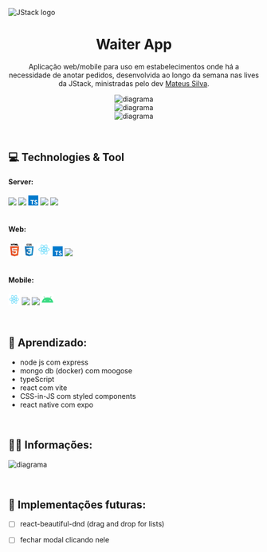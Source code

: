 <!--Banner session-->
<p align="left">
  <img src="https://i.postimg.cc/B6v3330Z/jstack-gray.png" alt="JStack logo" width="120">
</p>

<!--About session-->
<div align="center">
  <h1 >Waiter App </h1>

  Aplicação web/mobile para uso em estabelecimentos onde há a necessidade de anotar pedidos, desenvolvida ao longo da semana nas lives da JStack, ministradas pelo dev [Mateus Silva](https://github.com/maateusilva).
  <p>
    <img src="https://i.postimg.cc/YC54LjTd/kitchen-app-1.png" alt="diagrama" width="550">
    <BR>
    <img src="https://i.postimg.cc/zvG3YhRG/kitchen-app-2.png" alt="diagrama" width="550">
    <BR>
    <img src="https://i.postimg.cc/kGYGJ5xF/waiter-app.png" alt="diagrama" width="550">
  </p>
</div>
<br>

<!-- Ícones das linguagens -->
<h2> 💻 Technologies & Tool </h2>
<p align="left">
<h4>Server:</h4>
  <code><img height="25" src="https://www.soat.fr/assets/images/formation/NodeJS.png"></code>
  <code><img height="23" src="https://i.postimg.cc/L8Nv7gmW/express.png"></code>
  <code><img height="20" src="https://raw.githubusercontent.com/github/explore/80688e429a7d4ef2fca1e82350fe8e3517d3494d/topics/typescript/typescript.png"></code>
<code><img height="27" src="https://i.postimg.cc/W453gXp3/docker-logo-icon.png"></code>
<code><img height="23" src="https://i.postimg.cc/gJBxF415/mongodb-1.png"></code>

<BR>
<BR>
<h4>Web:</h4>
  <code><img height="25" src="https://raw.githubusercontent.com/github/explore/80688e429a7d4ef2fca1e82350fe8e3517d3494d/topics/html/html.png"></code>
  <code><img height="25" src="https://raw.githubusercontent.com/github/explore/80688e429a7d4ef2fca1e82350fe8e3517d3494d/topics/css/css.png"></code>
  <code><img height="27" src="https://raw.githubusercontent.com/github/explore/80688e429a7d4ef2fca1e82350fe8e3517d3494d/topics/react/react.png"></code>
  <code><img height="20" src="https://raw.githubusercontent.com/github/explore/80688e429a7d4ef2fca1e82350fe8e3517d3494d/topics/typescript/typescript.png"></code>
<code><img height="22" src="https://i.postimg.cc/tgDYzyG8/logo-vite.png"></code>

<BR>
<BR>
<h4>Mobile:</h4>
  <code><img height="23" src="https://raw.githubusercontent.com/github/explore/80688e429a7d4ef2fca1e82350fe8e3517d3494d/topics/react-native/react-native.png"></code>
  <code><img height="22" src="https://i.postimg.cc/TYBx6CQn/logo-expo.png"></code>
  <code><img height="22" src="https://i.postimg.cc/V6vWMpby/Android-Studio-Icon-2021.png"></code>
  <code><img height="23" src="https://raw.githubusercontent.com/github/explore/80688e429a7d4ef2fca1e82350fe8e3517d3494d/topics/android/android.png"></code>

</p><br>


<!-- Projects -->
<h2> 🎯 Aprendizado: </h2>

- node js com express
- mongo db (docker) com moogose
- typeScript
- react com vite
- CSS-in-JS com styled components
- react native com expo


<br>
<h2> 👩‍💻 Informações: </h2>
<p align="left">
  <img src="https://i.postimg.cc/DZz9HKVr/diagram.png" alt="diagrama" width="1000">
</p>

<br>
<h2> 🔮 Implementações futuras: </h2>

- [ ] react-beautiful-dnd (drag and drop for lists)
- [ ] fechar modal clicando nele

